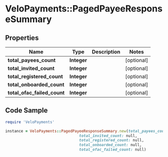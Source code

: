 # VeloPayments::PagedPayeeResponseSummary

## Properties

Name | Type | Description | Notes
------------ | ------------- | ------------- | -------------
**total_payees_count** | **Integer** |  | [optional] 
**total_invited_count** | **Integer** |  | [optional] 
**total_registered_count** | **Integer** |  | [optional] 
**total_onboarded_count** | **Integer** |  | [optional] 
**total_ofac_failed_count** | **Integer** |  | [optional] 

## Code Sample

```ruby
require 'VeloPayments'

instance = VeloPayments::PagedPayeeResponseSummary.new(total_payees_count: null,
                                 total_invited_count: null,
                                 total_registered_count: null,
                                 total_onboarded_count: null,
                                 total_ofac_failed_count: null)
```


